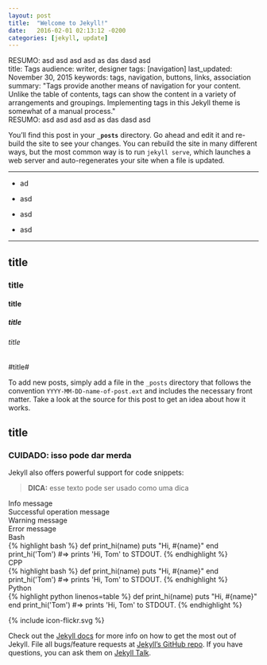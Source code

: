 ```yaml
---
layout: post
title:  "Welcome to Jekyll!"
date:   2016-02-01 02:13:12 -0200
categories: [jekyll, update]
---
```


<div class="objectives">RESUMO: asd asd asd asd as das dasd asd</div>
title: Tags
audience: writer, designer
tags: [navigation]
last_updated: November 30, 2015
keywords: tags, navigation, buttons, links, association
summary: "Tags provide another means of navigation for your content. Unlike the table of contents, tags can show the content in a variety of arrangements and groupings. Implementing tags in this Jekyll theme is somewhat of a manual process."



<div class="summary">RESUMO: asd asd asd asd as das dasd asd</div>

You’ll find this post in your **`_posts`** directory. Go ahead and edit it and re-build the site to see your changes. You can rebuild the site in many different ways, but the most common way is to run `jekyll serve`, which launches a web server and auto-regenerates your site when a file is updated.




---

* ad

* asd

* asd

* asd

---


## title

### title

#### title

##### title

###### title

#title# 

To add new posts, simply add a file in the `_posts` directory that follows the convention `YYYY-MM-DD-name-of-post.ext` and includes the necessary front matter. Take a look at the source for this post to get an idea about how it works.

## title

### CUIDADO: isso pode dar merda

Jekyll also offers powerful support for code snippets:

> **DICA:** esse texto pode ser usado como uma dica



<div class="info">Info message</div>

<div class="success">Successful operation message</div>

<div class="warning">Warning message</div>

<div class="error">Error message</div>


<div class="bash">Bash</div>
{% highlight bash %}
def print_hi(name)
  puts "Hi, #{name}"
end
print_hi('Tom')
#=> prints 'Hi, Tom' to STDOUT.
{% endhighlight %}


<div class="cpp">CPP</div>
{% highlight bash %}
def print_hi(name)
  puts "Hi, #{name}"
end
print_hi('Tom')
#=> prints 'Hi, Tom' to STDOUT.
{% endhighlight %}


<div class="python">Python</div>
{% highlight python linenos=table %}
def print_hi(name)
  puts "Hi, #{name}"
end
print_hi('Tom')
#=> prints 'Hi, Tom' to STDOUT.
{% endhighlight %}

{% include icon-flickr.svg %}

Check out the [Jekyll docs][jekyll-docs] for more info on how to get the most out of Jekyll. File all bugs/feature requests at [Jekyll’s GitHub repo][jekyll-gh]. If you have questions, you can ask them on [Jekyll Talk][jekyll-talk].

[jekyll-docs]: http://jekyllrb.com/docs/home
[jekyll-gh]:   https://github.com/jekyll/jekyll
[jekyll-talk]: https://talk.jekyllrb.com/
